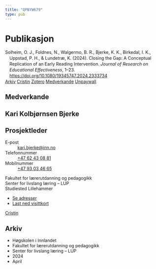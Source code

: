 ```yaml
---
title: "QPBYW679"
type: pub
---
```

<h1>Publikasjon</h1>
<article id="csl-bib-container-QPBYW679" class="csl-bib-container">
  <div class="csl-bib-body" style="line-height: 1.35; padding-left: 1em; text-indent:-1em;">
  <div class="csl-entry">Solheim, O. J., Foldnes, N., Walgermo, B. R., Bjerke, K. K., Birkedal, I. K., Uppstad, P. H., &amp; Lundetr&#xE6;, K. (2024). Closing the Gap: A Conceptual Replication of an Early Reading Intervention. <i>Journal of Research on Educational Effectiveness</i>, 1&#x2013;23. <a href="https://doi.org/10.1080/19345747.2024.2333734">https://doi.org/10.1080/19345747.2024.2333734</a></div>
</div>
  <div class="csl-bib-buttons">
    <a href="#taxonomy-article-QPBYW679" class="csl-bib-button">Arkiv</a>
    <a href="https://app.cristin.no/results/show.jsf?id=2258675" alt="Cristin URL" class="csl-bib-button">Cristin</a>
    <a href="http://zotero.org/groups/5402882/items/QPBYW679" alt="Zotero URL" class="csl-bib-button">Zotero</a>
    <a href="#contributors-article-QPBYW679" class="csl-bib-button">Medverkande</a>
    <a href="https://www.tandfonline.com/doi/pdf/10.1080/19345747.2024.2333734?needAccess=true" class="csl-bib-button">Unpaywall</a>
  </div>
  <div id="csl-bib-meta-container-QPBYW679"></div>
</article>
<div id="csl-bib-meta-QPBYW679" class="csl-bib-meta">
  <article id="contributors-article-QPBYW679" class="contributors-article">
    <h1>Medverkande</h1>
    <div class="personas"> <div class="vrtx-hinn-person-card"> <div class="photo"> <i class="lar la-user-circle missing-person"></i> </div> <div class="info"> <hgroup><h1>Kari Kolbjørnsen Bjerke</h1> <h2>Prosjektleder</h2> </hgroup><dl> <dt>E-post</dt> <dd> <a href="mailto:kari.bjerke@inn.no">kari.bjerke@inn.no</a> </dd> <dt>Telefonnummer</dt> <dd><a href="tel:+4762430881"> +47 62 43 08 81 </a></dd> <dt>Mobilnummer</dt> <dd><a href="tel:+4793034665"> +47 93 03 46 65 </a></dd> </dl> <p> Fakultet for lærerutdanning og pedagogikk<br> Senter for livslang læring – LUP<br> Studiested Lillehammer </p> <ul class="vrtx-hinn-links"> <li><a href="https://www.inn.no/finn-en-ansatt/kari-bjerke.html#vrtx-hinn-addresses">Se adresser</a></li> <li><a href="https://www.inn.no/finn-en-ansatt/kari-bjerke.html?vrtx=vcf">Last ned visittkort</a></li> </ul> </div> </div> <a href="https://app.cristin.no/persons/show.jsf?id=1347800" alt="Cristin URL" class="personas-cristin">Cristin</a> </div>
  </article>
  <article id="taxonomy-article-QPBYW679" class="taxonomy-article">
    <h1>Arkiv</h1>
    <ul>
      <li>Høgskolen i Innlandet</li>
      <li>Fakultet for lærerutdanning og pedagogikk</li>
      <li>Senter for livslang læring – LUP</li>
      <li>2024</li>
      <li>April</li>
    </ul>
  </article>
</div>
